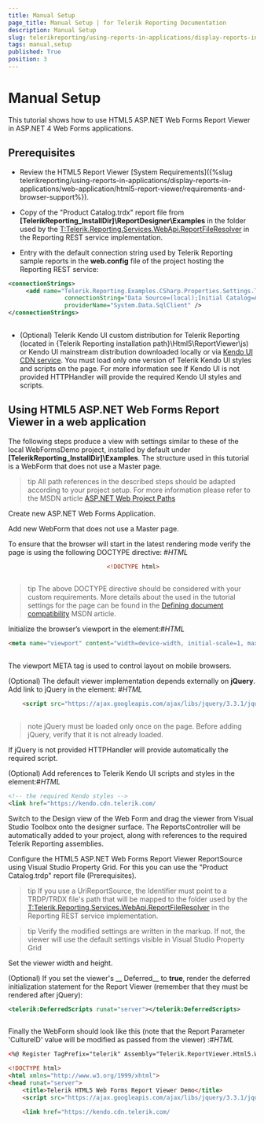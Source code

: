 ```yaml
---
title: Manual Setup
page_title: Manual Setup | for Telerik Reporting Documentation
description: Manual Setup
slug: telerikreporting/using-reports-in-applications/display-reports-in-applications/web-application/html5-asp.net-web-forms-report-viewer/manual-setup
tags: manual,setup
published: True
position: 3
---
```


# Manual Setup



This tutorial shows how to use HTML5 ASP.NET Web Forms Report Viewer in ASP.NET 4 Web Forms applications.
      

## Prerequisites

* Review the HTML5 Report Viewer [System Requirements]({%slug telerikreporting/using-reports-in-applications/display-reports-in-applications/web-application/html5-report-viewer/requirements-and-browser-support%}).
            

* Copy of the "Product Catalog.trdx" report file from __[TelerikReporting_InstallDir]\ReportDesigner\Examples__
              in the folder used by the [T:Telerik.Reporting.Services.WebApi.ReportFileResolver]()
              in the Reporting REST service implementation.
            

* Entry with the default connection string used by Telerik Reporting sample reports in the __web.config__ file
              of the project hosting the Reporting REST service:
            

	
````xml
<connectionStrings>
	 <add name="Telerik.Reporting.Examples.CSharp.Properties.Settings.TelerikConnectionString"
	            connectionString="Data Source=(local);Initial Catalog=AdventureWorks;Integrated Security=SSPI"
	            providerName="System.Data.SqlClient" />
</connectionStrings>
								
````



* (Optional) Telerik Kendo UI custom distribution for Telerik Reporting (located in {Telerik Reporting installation path}\Html5\ReportViewer\js) or Kendo UI mainstream distribution downloaded locally or via [Kendo UI CDN service](http://docs.telerik.com/kendo-ui/install/cdn). You must load only one version of Telerik Kendo UI styles and scripts on the page.
              For more information see [](143e5c03-e69d-416f-9ac0-85c397b22b8e#KendoWidgetsRequirements)If Kendo UI is not provided HTTPHandler will provide the required Kendo UI styles and scripts.
            

## Using HTML5 ASP.NET Web Forms Report Viewer in a web application

The following steps produce a view with settings similar to these of the local WebFormsDemo project,
          installed by default under __[TelerikReporting_InstallDir]\Examples__.
          The structure used in this tutorial is a WebForm that does not use a Master page.
        

>tip All path references in the described steps should be adapted according            to your project setup. For more information please refer to the MSDN article            [ASP.NET Web Project Paths](http://msdn.microsoft.com/en-us/library/ms178116.aspx)


Create new ASP.NET Web Forms Application.

Add new WebForm that does not use a Master page.

To ensure that the browser will start in the latest rendering mode verify the page is using the following DOCTYPE directive:
                #_HTML_

	
````html
							<!DOCTYPE html>
							
````



>tip The above DOCTYPE directive should be considered with your custom requirements. More details about the used in the tutorial settings for the page can be found in the                    [Defining document compatibility](http://msdn.microsoft.com/en-us/library/cc288325(v=vs.85).aspx) MSDN article.                  


Initialize the browser’s viewport in the <head> element:#_HTML_

	
````html
<meta name="viewport" content="width=device-width, initial-scale=1, maximum-scale=1" />
				
````



The viewport META tag is used to control layout on mobile browsers.



(Optional) The default viewer implementation depends externally on __jQuery__.
                  Add link to jQuery in the <head> element:
                #_HTML_

	
````html
	<script src="https://ajax.googleapis.com/ajax/libs/jquery/3.3.1/jquery.min.js"></script>
									
````



>note jQuery must be loaded only once on the page. Before adding jQuery, verify that it is not already loaded.                  


If jQuery is not provided HTTPHandler will provide automatically the required script.
              

(Optional) Add references to Telerik Kendo UI scripts and styles in the <head> element:#_HTML_

	
````html
<!-- the required Kendo styles -->                  
<link href="https://kendo.cdn.telerik.com/
````



Switch to the Design view of the Web Form and drag the viewer from Visual Studio Toolbox onto the designer surface.
                  The ReportsController will be automatically added to your project,
                  along with references to the required Telerik Reporting assemblies.
                

Configure the HTML5 ASP.NET Web Forms Report Viewer ReportSource using Visual Studio Property Grid. 
                For this you can use the  "Product Catalog.trdp" report file (Prerequisites).

>tip If you use a UriReportSource, the Identifier must point to a TRDP/TRDX file's path that will be mapped to the                        folder used by the [T:Telerik.Reporting.Services.WebApi.ReportFileResolver]()                        in the Reporting REST service implementation.                      


>tip Verify the modified settings are written in the markup. If not, the viewer will use the default settings visible in Visual Studio                    Property Grid                  


Set the viewer width and height.
                

(Optional) If you set the viewer's __ Deferred__ to __true__, render the deferred initialization
                  statement for the Report Viewer (remember that they must be rendered after jQuery):
                

	
````xml
<telerik:DeferredScripts runat="server"></telerik:DeferredScripts>
								
````



Finally the WebForm should look like this (note that the Report Parameter 'CultureID' value will be modified as passed from the viewer) :#_HTML_

	
````html
<%@ Register TagPrefix="telerik" Assembly="Telerik.ReportViewer.Html5.WebForms" Namespace="Telerik.ReportViewer.Html5.WebForms" %>

<!DOCTYPE html>
<html xmlns="http://www.w3.org/1999/xhtml">
<head runat="server">
    <title>Telerik HTML5 Web Forms Report Viewer Demo</title>
    <script src="https://ajax.googleapis.com/ajax/libs/jquery/3.3.1/jquery.min.js"></script>

    <link href="https://kendo.cdn.telerik.com/
````


